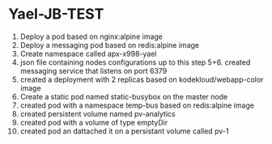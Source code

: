 # Yael-JB-TEST
1. Deploy a pod based on nginx:alpine image
2. Deploy a messaging pod based on redis:alpine image 
3. Create namespace called apx-x998-yael
4. json file containing nodes configurations up to this step
5+6. created messaging service that listens on port 6379
7. created a deployment with 2 replicas based on kodekloud/webapp-color image
8. Create a static pod named static-busybox on the master node
9. created pod with a namespace temp-bus based on redis:alpine image
10. created persistent volume named pv-analytics
11. created pod with a volume of type emptyDir
12. created pod an dattached it on a persistant volume called pv-1

